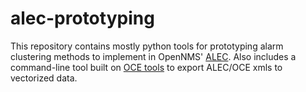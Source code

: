 # alec-prototyping
This repository contains mostly python tools for prototyping alarm clustering methods to implement in OpenNMS' [ALEC](alec.opennms.com). Also includes a command-line tool built on [OCE tools](https://github.com/OpenNMS/oce-tools) to export ALEC/OCE xmls to vectorized data.